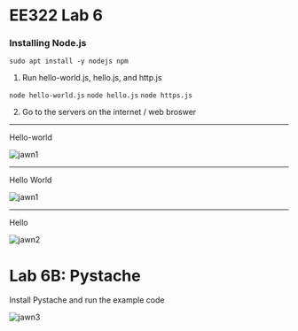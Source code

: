 # EE322 Lab 6

### Installing Node.js


`sudo apt install -y nodejs npm`

1. Run hello-world.js, hello.js, and http.js

`node hello-world.js`
`node hello.js`
`node https.js`

2. Go to the servers on the internet / web broswer

---

Hello-world

![jawn1](https://github.com/Githubpucci/EE-322/assets/116912039/eb58312a-ff17-42c7-a53a-a4ba3a6f4bbc)

---

Hello World

![jawn1](https://github.com/Githubpucci/EE-322/assets/116912039/eb58312a-ff17-42c7-a53a-a4ba3a6f4bbc)

---

Hello

![jawn2](https://github.com/Githubpucci/EE-322/assets/116912039/7352e583-c8b6-474d-83fb-7145cbc50baf)


# Lab 6B: Pystache
Install Pystache and run the example code

![jawn3](https://github.com/Githubpucci/EE-322/assets/116912039/1c365468-a85e-421d-bfa1-5ab8690d46f3)

